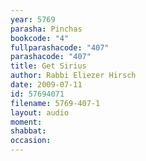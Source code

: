 ```yaml
---
year: 5769
parasha: Pinchas
bookcode: "4"
fullparashacode: "407"
parashacode: "407"
title: Get Sirius
author: Rabbi Eliezer Hirsch
date: 2009-07-11
id: 57694071
filename: 5769-407-1
layout: audio
moment: 
shabbat: 
occasion: 
---
```

